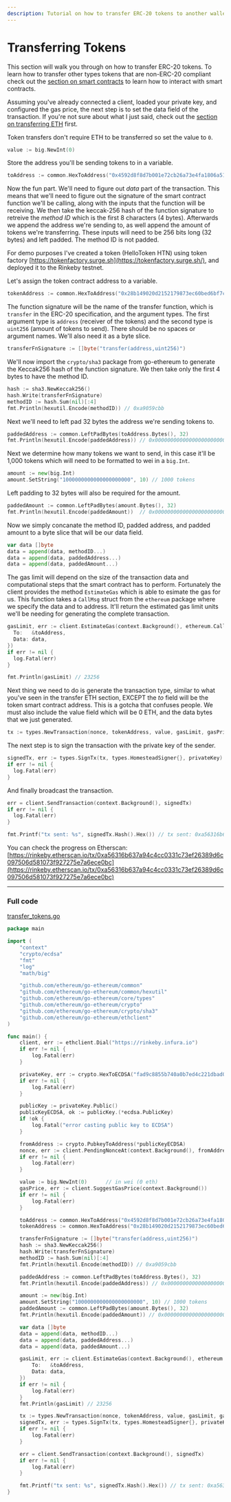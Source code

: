 ```yaml
---
description: Tutorial on how to transfer ERC-20 tokens to another wallet or smart contract with Go.
---
```


# Transferring Tokens

This section will walk you through on how to transfer ERC-20 tokens. To learn how to transfer other types tokens that are non-ERC-20 compliant check out the [section on smart contracts](../smart-contracts) to learn how to interact with smart contracts.

Assuming you've already connected a client, loaded your private key, and configured the gas price, the next step is to set the data field of the transaction. If you're not sure about what I just said, check out the [section on transferring ETH](../transfer-eth) first.

Token transfers don't require ETH to be transferred so set the value to `0`.

```go
value := big.NewInt(0)
```

Store the address you'll be sending tokens to in a variable.

```go
toAddress := common.HexToAddress("0x4592d8f8d7b001e72cb26a73e4fa1806a51ac79d")
```

Now the fun part. We'll need to figure out *data* part of the transaction. This means that we'll need to figure out the signature of the smart contract function we'll be calling, along with the inputs that the function will be receiving. We then take the keccak-256 hash of the function signature to retreive the *method ID* which is the first 8 characters (4 bytes). Afterwards we append the address we're sending to, as well append the amount of tokens we're transferring. These inputs will need to be 256 bits long (32 bytes) and left padded. The method ID is not padded.

For demo purposes I've created a token (HelloToken HTN) using token factory [https://tokenfactory.surge.sh](https://tokenfactory.surge.sh/), and deployed it to the Rinkeby testnet.

Let's assign the token contract address to a variable.

```go
tokenAddress := common.HexToAddress("0x28b149020d2152179873ec60bed6bf7cd705775d")
```

The function signature will be the name of the transfer function, which is `transfer` in the ERC-20 specification, and the argument types. The first argument type is `address` (receiver of the tokens) and the second type is `uint256` (amount of tokens to send). There should be no spaces or argument names. We'll also need it as a byte slice.

```go
transferFnSignature := []byte("transfer(address,uint256)")
```
We'll now import the `crypto/sha3` package from go-ethereum to generate the Keccak256 hash of the function signature. We then take only the first 4 bytes to have the method ID.

```go
hash := sha3.NewKeccak256()
hash.Write(transferFnSignature)
methodID := hash.Sum(nil)[:4]
fmt.Println(hexutil.Encode(methodID)) // 0xa9059cbb
```

Next we'll need to left pad 32 bytes the address we're sending tokens to.

```go
paddedAddress := common.LeftPadBytes(toAddress.Bytes(), 32)
fmt.Println(hexutil.Encode(paddedAddress)) // 0x0000000000000000000000004592d8f8d7b001e72cb26a73e4fa1806a51ac79d
```

Next we determine how many tokens we want to send, in this case it'll be 1,000 tokens which will need to be formatted to wei in a `big.Int`.

```go
amount := new(big.Int)
amount.SetString("1000000000000000000000", 10) // 1000 tokens
```

Left padding to 32 bytes will also be required for the amount.

```go
paddedAmount := common.LeftPadBytes(amount.Bytes(), 32)
fmt.Println(hexutil.Encode(paddedAmount))  // 0x00000000000000000000000000000000000000000000003635c9adc5dea00000
```

Now we simply concanate the method ID, padded address, and padded amount to a byte slice that will be our data field.

```go
var data []byte
data = append(data, methodID...)
data = append(data, paddedAddress...)
data = append(data, paddedAmount...)
```

The gas limit will depend on the size of the transaction data and computational steps that the smart contract has to perform. Fortunately the client provides the method `EstimateGas` which is able to esimate the gas for us. This function takes a `CallMsg` struct from the `ethereum` package where we specify the data and to address. It'll return the estimated gas limit units we'll be needing for generating the complete transaction.

```go
gasLimit, err := client.EstimateGas(context.Background(), ethereum.CallMsg{
  To:   &toAddress,
  Data: data,
})
if err != nil {
  log.Fatal(err)
}

fmt.Println(gasLimit) // 23256
```

Next thing we need to do is generate the transaction type, similar to what you've seen in the transfer ETH section, EXCEPT the *to* field will be the token smart contract address. This is a gotcha that confuses people. We must also include the value field which will be 0 ETH, and the data bytes that we just generated.

```go
tx := types.NewTransaction(nonce, tokenAddress, value, gasLimit, gasPrice, data)
```

The next step is to sign the transaction with the private key of the sender.

```go
signedTx, err := types.SignTx(tx, types.HomesteadSigner{}, privateKey)
if err != nil {
  log.Fatal(err)
}
```

And finally broadcast the transaction.

```go
err = client.SendTransaction(context.Background(), signedTx)
if err != nil {
  log.Fatal(err)
}

fmt.Printf("tx sent: %s", signedTx.Hash().Hex()) // tx sent: 0xa56316b637a94c4cc0331c73ef26389d6c097506d581073f927275e7a6ece0bc
```

You can check the progress on Etherscan: [https://rinkeby.etherscan.io/tx/0xa56316b637a94c4cc0331c73ef26389d6c097506d581073f927275e7a6ece0bc](https://rinkeby.etherscan.io/tx/0xa56316b637a94c4cc0331c73ef26389d6c097506d581073f927275e7a6ece0bc)

---

### Full code

[transfer_tokens.go](https://github.com/miguelmota/ethereum-development-with-go-book/blob/master/code/transfer_tokens.go)

```go
package main

import (
	"context"
	"crypto/ecdsa"
	"fmt"
	"log"
	"math/big"

	"github.com/ethereum/go-ethereum/common"
	"github.com/ethereum/go-ethereum/common/hexutil"
	"github.com/ethereum/go-ethereum/core/types"
	"github.com/ethereum/go-ethereum/crypto"
	"github.com/ethereum/go-ethereum/crypto/sha3"
	"github.com/ethereum/go-ethereum/ethclient"
)

func main() {
	client, err := ethclient.Dial("https://rinkeby.infura.io")
	if err != nil {
		log.Fatal(err)
	}

	privateKey, err := crypto.HexToECDSA("fad9c8855b740a0b7ed4c221dbad0f33a83a49cad6b3fe8d5817ac83d38b6a19")
	if err != nil {
		log.Fatal(err)
	}

	publicKey := privateKey.Public()
	publicKeyECDSA, ok := publicKey.(*ecdsa.PublicKey)
	if !ok {
		log.Fatal("error casting public key to ECDSA")
	}

	fromAddress := crypto.PubkeyToAddress(*publicKeyECDSA)
	nonce, err := client.PendingNonceAt(context.Background(), fromAddress)
	if err != nil {
		log.Fatal(err)
	}

	value := big.NewInt(0)      // in wei (0 eth)
	gasPrice, err := client.SuggestGasPrice(context.Background())
	if err != nil {
		log.Fatal(err)
	}

	toAddress := common.HexToAddress("0x4592d8f8d7b001e72cb26a73e4fa1806a51ac79d")
	tokenAddress := common.HexToAddress("0x28b149020d2152179873ec60bed6bf7cd705775d")

	transferFnSignature := []byte("transfer(address,uint256)")
	hash := sha3.NewKeccak256()
	hash.Write(transferFnSignature)
	methodID := hash.Sum(nil)[:4]
	fmt.Println(hexutil.Encode(methodID)) // 0xa9059cbb

	paddedAddress := common.LeftPadBytes(toAddress.Bytes(), 32)
	fmt.Println(hexutil.Encode(paddedAddress)) // 0x0000000000000000000000004592d8f8d7b001e72cb26a73e4fa1806a51ac79d

	amount := new(big.Int)
	amount.SetString("1000000000000000000000", 10) // 1000 tokens
	paddedAmount := common.LeftPadBytes(amount.Bytes(), 32)
	fmt.Println(hexutil.Encode(paddedAmount)) // 0x00000000000000000000000000000000000000000000003635c9adc5dea00000

	var data []byte
	data = append(data, methodID...)
	data = append(data, paddedAddress...)
	data = append(data, paddedAmount...)

	gasLimit, err := client.EstimateGas(context.Background(), ethereum.CallMsg{
		To:   &toAddress,
		Data: data,
	})
	if err != nil {
		log.Fatal(err)
	}
	fmt.Println(gasLimit) // 23256

	tx := types.NewTransaction(nonce, tokenAddress, value, gasLimit, gasPrice, data)
	signedTx, err := types.SignTx(tx, types.HomesteadSigner{}, privateKey)
	if err != nil {
		log.Fatal(err)
	}

	err = client.SendTransaction(context.Background(), signedTx)
	if err != nil {
		log.Fatal(err)
	}

	fmt.Printf("tx sent: %s", signedTx.Hash().Hex()) // tx sent: 0xa56316b637a94c4cc0331c73ef26389d6c097506d581073f927275e7a6ece0bc
}
```
